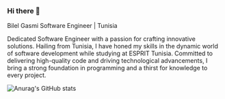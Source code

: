 ### Hi there 👋

Bilel Gasmi
Software Engineer | Tunisia

Dedicated Software Engineer with a passion for crafting innovative solutions. Hailing from Tunisia, I have honed my skills in the dynamic world of software development while studying at ESPRIT Tunisia. Committed to delivering high-quality code and driving technological advancements, I bring a strong foundation in programming and a thirst for knowledge to every project.

![Anurag's GitHub stats](https://github-readme-stats.vercel.app/api?bilelgasmi97=anuraghazra&theme=dark&show_icons=true)

